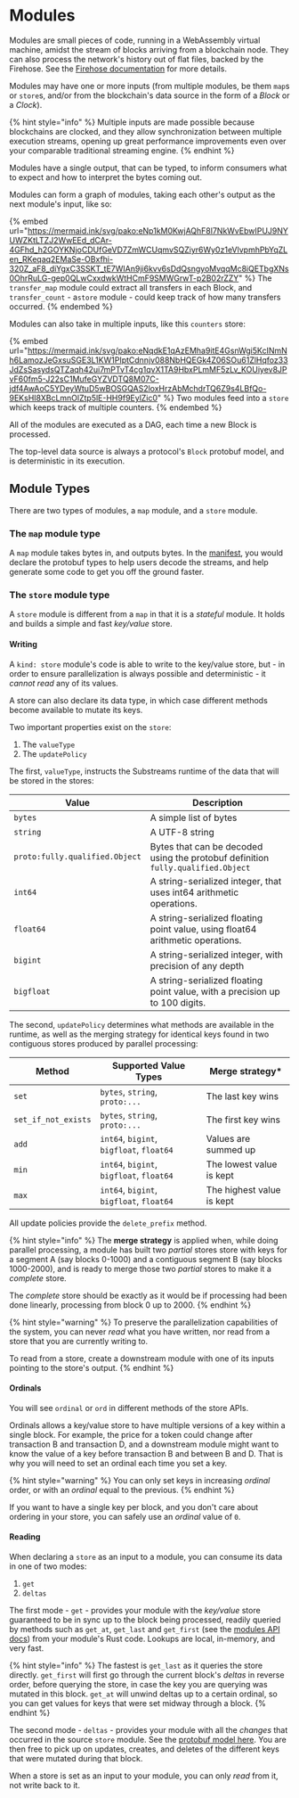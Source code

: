 # Modules

Modules are small pieces of code, running in a WebAssembly virtual machine, amidst the stream of blocks arriving from a blockchain node. They can also process the network's history out of flat files, backed by the Firehose. See the [Firehose documentation](http://firehose.streamingfast.io/) for more details.

Modules may have one or more inputs (from multiple modules, be them `map`s or `store`s, and/or from the blockchain's data source in the form of a _Block_ or a _Clock_).

{% hint style="info" %}
Multiple inputs are made possible because blockchains are clocked, and they allow synchronization between multiple execution streams, opening up great performance improvements even over your comparable traditional streaming engine.
{% endhint %}

Modules have a single output, that can be typed, to inform consumers what to expect and how to interpret the bytes coming out.

Modules can form a graph of modules, taking each other's output as the next module's input, like so:

{% embed url="https://mermaid.ink/svg/pako:eNp1kM0KwjAQhF8l7NkWvEbwIPUJ9NYUWZKtLTZJ2WwEEd_dCAr-4GFhd_h2GOYKNjoCDUfGeVD7ZmWCUqmvSQZiyr6Wy0z1eVlvpmhPbYqZLen_RKeqaq2EMaSe-OBxfhi-320Z_aF8_diYgxC3SSKT_tE7WIAn9ji6kvv6sDdQsngyoMvqqMc8iQETbgXNs0OhrRuLG-gep0QLwCxxdwkWtHCmF9SMWGrwT-p2B02rZZY" %}
The `transfer_map` module could extract all transfers in each Block, and  `transfer_count` - a`store` module - could keep track of how many transfers occurred.
{% endembed %}

Modules can also take in multiple inputs, like this `counters` store:

{% embed url="https://mermaid.ink/svg/pako:eNqdkE1qAzEMha9itE4GsnWgi5KcINmNh6LamozJeGxsuSGE3L1KW1PIptCdnnjv088NbHQEGk4Z06SOu61ZlHqfoz33JdZsSasydsQTZaqh42ui7mPTvT4cg1qvX1TA9HbxPLmMF5zLv_KOUiyev8JPvF60fm5-J22sC1MufeGYZVDTQ8M07C-jdf4AwAoC5YDeyWtuD5wBOSGQAS2loxHrzAbMchdrTQ6Z9s4LBfQo-9EKsHI8XBcLmnOlZtp5lE-HH9f9EylZic0" %}
Two modules feed into a `store` which keeps track of multiple counters.
{% endembed %}

All of the modules are executed as a DAG, each time a new Block is processed.

The top-level data source is always a protocol's `Block` protobuf model, and is deterministic in its execution.

## Module Types

There are two types of modules, a `map` module, and a `store` module.

### The `map` module type

A `map` module takes bytes in, and outputs bytes. In the [manifest](../../reference-and-specs/manifests.md), you would declare the protobuf types to help users decode the streams, and help generate some code to get you off the ground faster.

### The `store` module type

A `store` module is different from a `map` in that it is a _stateful_ module. It holds and builds a simple and fast _key/value_ store.

#### Writing

A  `kind: store` module's code is able to write to the key/value store, but - in order to ensure parallelization is always possible and deterministic - it _cannot read_ any of its values.&#x20;

A store can also declare its data type, in which case different methods become available to mutate its keys.

Two important properties exist on the `store`:

1. The `valueType`
2. The `updatePolicy`

The first, `valueType`, instructs the Substreams runtime of the data that will be stored in the stores:

| Value                          | Description                                                                      |
| ------------------------------ | -------------------------------------------------------------------------------- |
| `bytes`                        | A simple list of bytes                                                           |
| `string`                       | A UTF-8 string                                                                   |
| `proto:fully.qualified.Object` | Bytes that can be decoded using the protobuf definition `fully.qualified.Object` |
| `int64`                        | A string-serialized integer, that uses int64 arithmetic operations.              |
| `float64`                      | A string-serialized floating point value, using float64 arithmetic operations.   |
| `bigint`                       | A string-serialized integer, with precision of any depth                         |
| `bigfloat`                     | A string-serialized floating point value, with a precision up to 100 digits.     |

The second, `updatePolicy` determines what methods are available in the runtime, as well as the merging strategy for identical keys found in two contiguous stores produced by parallel processing:

| Method              | Supported Value Types                    | Merge strategy\*          |
| ------------------- | ---------------------------------------- | ------------------------- |
| `set`               | `bytes`, `string`, `proto:...`           | The last key wins         |
| `set_if_not_exists` | `bytes`, `string`, `proto:...`           | The first key wins        |
| `add`               | `int64`, `bigint`, `bigfloat`, `float64` | Values are summed up      |
| `min`               | `int64`, `bigint`, `bigfloat`, `float64` | The lowest value is kept  |
| `max`               | `int64`, `bigint`, `bigfloat`, `float64` | The highest value is kept |

All update policies provide the `delete_prefix` method.

{% hint style="info" %}
The **merge strategy** is applied when, while doing parallel processing, a module has built two _partial_ stores store with keys for a segment A (say blocks 0-1000) and a contiguous segment B (say blocks 1000-2000), and is ready to merge those two _partial_ stores to make it a _complete_ store.

The _complete_ store should be exactly as it would be if processing had been done linearly, processing from block 0 up to 2000.&#x20;
{% endhint %}

{% hint style="warning" %}
To preserve the parallelization capabilities of the system, you can never _read_ what you have written, nor read from a store that you are currently writing to.

To read from a store, create a downstream module with one of its inputs pointing to the store's output.
{% endhint %}

#### Ordinals

You will see `ordinal` or `ord` in different methods of the store APIs.

Ordinals allows a key/value store to have multiple versions of a key within a single block. For example, the price for a token could change after transaction B and transaction D, and a downstream module might want to know the value of a key before transaction B and between B and D. That is why you will need to set an ordinal each time you set a key.

{% hint style="warning" %}
You can only set keys in increasing _ordinal_ order, or with an _ordinal_ equal to the previous.
{% endhint %}

If you want to have a single key per block, and you don't care about ordering in your store, you can safely use an _ordinal_ value of `0`.

#### Reading

When declaring a `store` as an input to a module, you can consume its data in one of two modes:

1. `get`
2. `deltas`

The first mode - `get` - provides your module with the _key/value_ store guaranteed to be in sync up to the block being processed, readily queried by methods such as `get_at`, `get_last` and `get_first` (see the [modules API docs](../../reference-and-specs/rust-api/)) from your module's Rust code. Lookups are local, in-memory, and very fast.

{% hint style="info" %}
The fastest is `get_last` as it queries the store directly. `get_first` will first go through the current block's _deltas_ in reverse order, before querying the store, in case the key you are querying was mutated in this block. `get_at` will unwind deltas up to a certain ordinal, so you can get values for keys that were set midway through a block.
{% endhint %}

The second mode - `deltas` - provides your module with all the _changes_ that occurred in the source `store` module. See the [protobuf model here](../../proto/sf/substreams/v1/substreams.proto#L110). You are then free to pick up on updates, creates, and deletes of the different keys that were mutated during that block.

When a store is set as an input to your module, you can only _read_ from it, not write back to it.

